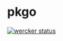 # pkgo

[![wercker status](https://app.wercker.com/status/c4dda0eda4a80a63efe7e1621c3511b5/m)](https://app.wercker.com/project/bykey/c4dda0eda4a80a63efe7e1621c3511b5)


